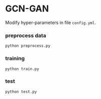 # GCN-GAN

Modify hyper-parameters in file ```config.yml```.

### preprocess data

```
python preprocess.py
```

### training

```
python train.py
```

### test

```
python test.py
```